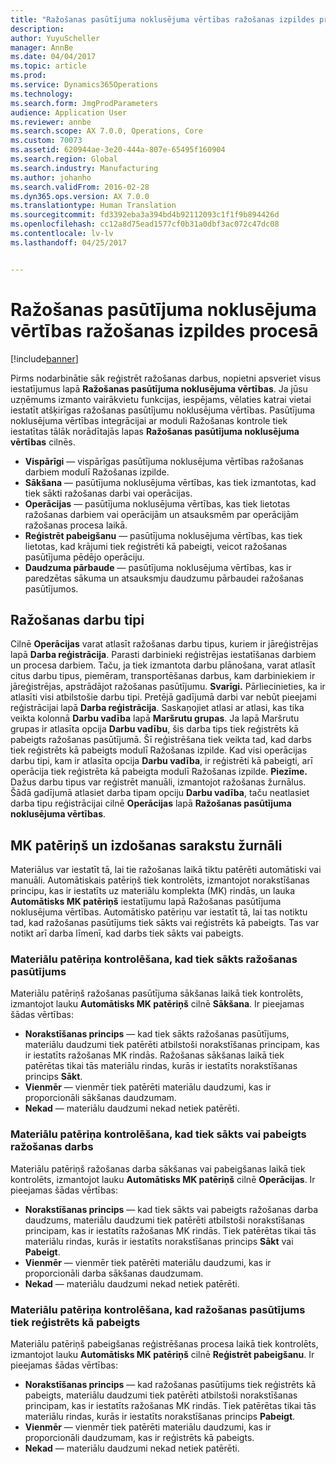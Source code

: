 ```yaml
---
title: "Ražošanas pasūtījuma noklusējuma vērtības ražošanas izpildes procesā"
description: 
author: YuyuScheller
manager: AnnBe
ms.date: 04/04/2017
ms.topic: article
ms.prod: 
ms.service: Dynamics365Operations
ms.technology: 
ms.search.form: JmgProdParameters
audience: Application User
ms.reviewer: annbe
ms.search.scope: AX 7.0.0, Operations, Core
ms.custom: 70073
ms.assetid: 620944ae-3e20-444a-807e-65495f160904
ms.search.region: Global
ms.search.industry: Manufacturing
ms.author: johanho
ms.search.validFrom: 2016-02-28
ms.dyn365.ops.version: AX 7.0.0
ms.translationtype: Human Translation
ms.sourcegitcommit: fd3392eba3a394bd4b92112093c1f1f9b894426d
ms.openlocfilehash: cc12a8d75ead1577cf0b31a0dbf3ac072c47dc08
ms.contentlocale: lv-lv
ms.lasthandoff: 04/25/2017


---
```


# <a name="production-order-defaults-in-manufacturing-execution"></a>Ražošanas pasūtījuma noklusējuma vērtības ražošanas izpildes procesā

[!include[banner](../includes/banner.md)]




Pirms nodarbinātie sāk reģistrēt ražošanas darbus, nopietni apsveriet visus iestatījumus lapā **Ražošanas pasūtījuma noklusējuma vērtības**. Ja jūsu uzņēmums izmanto vairākvietu funkcijas, iespējams, vēlaties katrai vietai iestatīt atšķirīgas ražošanas pasūtījumu noklusējuma vērtības. Pasūtījuma noklusējuma vērtības integrācijai ar moduli Ražošanas kontrole tiek iestatītas tālāk norādītajās lapas **Ražošanas pasūtījuma noklusējuma vērtības** cilnēs.

-   **Vispārīgi** — vispārīgas pasūtījuma noklusējuma vērtības ražošanas darbiem modulī Ražošanas izpilde.
-   **Sākšana** — pasūtījuma noklusējuma vērtības, kas tiek izmantotas, kad tiek sākti ražošanas darbi vai operācijas.
-   **Operācijas** — pasūtījuma noklusējuma vērtības, kas tiek lietotas ražošanas darbiem vai operācijām un atsauksmēm par operācijām ražošanas procesa laikā.
-   **Reģistrēt pabeigšanu** — pasūtījuma noklusējuma vērtības, kas tiek lietotas, kad krājumi tiek reģistrēti kā pabeigti, veicot ražošanas pasūtījuma pēdējo operāciju.
-   **Daudzuma pārbaude** — pasūtījuma noklusējuma vērtības, kas ir paredzētas sākuma un atsauksmju daudzumu pārbaudei ražošanas pasūtījumos.

## <a name="types-of-production-jobs"></a>Ražošanas darbu tipi
Cilnē **Operācijas** varat atlasīt ražošanas darbu tipus, kuriem ir jāreģistrējas lapā **Darba reģistrācija**. Parasti darbinieki reģistrējas iestatīšanas darbiem un procesa darbiem. Taču, ja tiek izmantota darbu plānošana, varat atlasīt citus darbu tipus, piemēram, transportēšanas darbus, kam darbiniekiem ir jāreģistrējas, apstrādājot ražošanas pasūtījumu. **Svarīgi.** Pārliecinieties, ka ir atlasīti visi atbilstošie darbu tipi. Pretējā gadījumā darbi var nebūt pieejami reģistrācijai lapā **Darba reģistrācija**. Saskaņojiet atlasi ar atlasi, kas tika veikta kolonnā **Darbu vadība** lapā **Maršrutu grupas**. Ja lapā Maršrutu grupas ir atlasīta opcija **Darbu vadību**, šis darba tips tiek reģistrēts kā pabeigts ražošanas pasūtījumā. Šī reģistrēšana tiek veikta tad, kad darbs tiek reģistrēts kā pabeigts modulī Ražošanas izpilde. Kad visi operācijas darbu tipi, kam ir atlasīta opcija **Darbu vadība**, ir reģistrēti kā pabeigti, arī operācija tiek reģistrēta kā pabeigta modulī Ražošanas izpilde. **Piezīme.** Dažus darbu tipus var reģistrēt manuāli, izmantojot ražošanas žurnālus. Šādā gadījumā atlasiet darba tipam opciju **Darbu vadība**, taču neatlasiet darba tipu reģistrācijai cilnē **Operācijas** lapā **Ražošanas pasūtījuma noklusējuma vērtības**.

## <a name="bom-consumption-and-picking-list-journals"></a>MK patēriņš un izdošanas sarakstu žurnāli
Materiālus var iestatīt tā, lai tie ražošanas laikā tiktu patērēti automātiski vai manuāli. Automātiskais patēriņš tiek kontrolēts, izmantojot norakstīšanas principu, kas ir iestatīts uz materiālu komplekta (MK) rindās, un lauka **Automātisks MK patēriņš** iestatījumu lapā Ražošanas pasūtījuma noklusējuma vērtības. Automātisko patēriņu var iestatīt tā, lai tas notiktu tad, kad ražošanas pasūtījums tiek sākts vai reģistrēts kā pabeigts. Tas var notikt arī darba līmenī, kad darbs tiek sākts vai pabeigts.

### <a name="controlling-material-consumption-when-a-production-order-is-started"></a>Materiālu patēriņa kontrolēšana, kad tiek sākts ražošanas pasūtījums

Materiālu patēriņš ražošanas pasūtījuma sākšanas laikā tiek kontrolēts, izmantojot lauku **Automātisks MK patēriņš** cilnē **Sākšana**. Ir pieejamas šādas vērtības:

-   **Norakstīšanas princips** — kad tiek sākts ražošanas pasūtījums, materiālu daudzumi tiek patērēti atbilstoši norakstīšanas principam, kas ir iestatīts ražošanas MK rindās. Ražošanas sākšanas laikā tiek patērētas tikai tās materiālu rindas, kurās ir iestatīts norakstīšanas princips **Sākt**.
-   **Vienmēr** — vienmēr tiek patērēti materiālu daudzumi, kas ir proporcionāli sākšanas daudzumam.
-   **Nekad** — materiālu daudzumi nekad netiek patērēti.

### <a name="controlling-material-consumption-when-a-production-job-is-started-or-completed"></a>Materiālu patēriņa kontrolēšana, kad tiek sākts vai pabeigts ražošanas darbs

Materiālu patēriņš ražošanas darba sākšanas vai pabeigšanas laikā tiek kontrolēts, izmantojot lauku **Automātisks MK patēriņš** cilnē **Operācijas**. Ir pieejamas šādas vērtības:

-   **Norakstīšanas princips** — kad tiek sākts vai pabeigts ražošanas darba daudzums, materiālu daudzumi tiek patērēti atbilstoši norakstīšanas principam, kas ir iestatīts ražošanas MK rindās. Tiek patērētas tikai tās materiālu rindas, kurās ir iestatīts norakstīšanas princips **Sākt** vai **Pabeigt**.
-   **Vienmēr** — vienmēr tiek patērēti materiālu daudzumi, kas ir proporcionāli darba sākšanas daudzumam.
-   **Nekad** — materiālu daudzumi nekad netiek patērēti.

### <a name="controlling-material-consumption-when-a-production-order-is-reported-as-finished"></a>Materiālu patēriņa kontrolēšana, kad ražošanas pasūtījums tiek reģistrēts kā pabeigts

Materiālu patēriņš pabeigšanas reģistrēšanas procesa laikā tiek kontrolēts, izmantojot lauku **Automātisks MK patēriņš** cilnē **Reģistrēt pabeigšanu**. Ir pieejamas šādas vērtības:

-   **Norakstīšanas princips** — kad ražošanas pasūtījums tiek reģistrēts kā pabeigts, materiālu daudzumi tiek patērēti atbilstoši norakstīšanas principam, kas ir iestatīts ražošanas MK rindās. Tiek patērētas tikai tās materiālu rindas, kurās ir iestatīts norakstīšanas princips **Pabeigt**.
-   **Vienmēr** — vienmēr tiek patērēti materiālu daudzumi, kas ir proporcionāli daudzumam, kas ir reģistrēts kā pabeigts.
-   **Nekad** — materiālu daudzumi nekad netiek patērēti.





